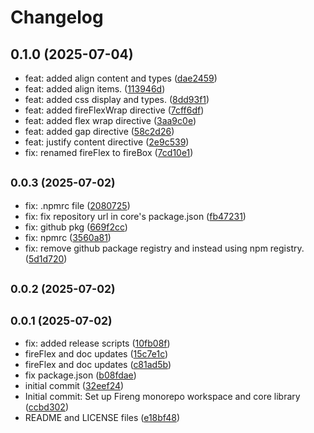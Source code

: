 # Changelog

## 0.1.0 (2025-07-04)

* feat: added align content and types ([dae2459](https://github.com/BhanukaDev/fireng/commit/dae2459))
* feat: added align items. ([113946d](https://github.com/BhanukaDev/fireng/commit/113946d))
* feat: added css display and types. ([8dd93f1](https://github.com/BhanukaDev/fireng/commit/8dd93f1))
* feat: added fireFlexWrap directive ([7cff6df](https://github.com/BhanukaDev/fireng/commit/7cff6df))
* feat: added flex wrap directive ([3aa9c0e](https://github.com/BhanukaDev/fireng/commit/3aa9c0e))
* feat: added gap directive ([58c2d26](https://github.com/BhanukaDev/fireng/commit/58c2d26))
* feat: justify content directive ([2e9c539](https://github.com/BhanukaDev/fireng/commit/2e9c539))
* fix: renamed fireFlex to fireBox ([7cd10e1](https://github.com/BhanukaDev/fireng/commit/7cd10e1))

## <small>0.0.3 (2025-07-02)</small>

* fix: .npmrc file ([2080725](https://github.com/BhanukaDev/fireng/commit/2080725))
* fix: fix repository url in core's package.json ([fb47231](https://github.com/BhanukaDev/fireng/commit/fb47231))
* fix: github pkg ([669f2cc](https://github.com/BhanukaDev/fireng/commit/669f2cc))
* fix: npmrc ([3560a81](https://github.com/BhanukaDev/fireng/commit/3560a81))
* fix: remove github package registry and instead using npm registry. ([5d1d720](https://github.com/BhanukaDev/fireng/commit/5d1d720))

## <small>0.0.2 (2025-07-02)</small>

## <small>0.0.1 (2025-07-02)</small>

* fix: added release scripts ([10fb08f](https://github.com/BhanukaDev/fireng/commit/10fb08f))
* fireFlex and doc updates ([15c7e1c](https://github.com/BhanukaDev/fireng/commit/15c7e1c))
* fireFlex and doc updates ([c81ad5b](https://github.com/BhanukaDev/fireng/commit/c81ad5b))
* fix package.json ([b08fdae](https://github.com/BhanukaDev/fireng/commit/b08fdae))
* initial commit ([32eef24](https://github.com/BhanukaDev/fireng/commit/32eef24))
* Initial commit: Set up Fireng monorepo workspace and core library ([ccbd302](https://github.com/BhanukaDev/fireng/commit/ccbd302))
* README and LICENSE files ([e18bf48](https://github.com/BhanukaDev/fireng/commit/e18bf48))
